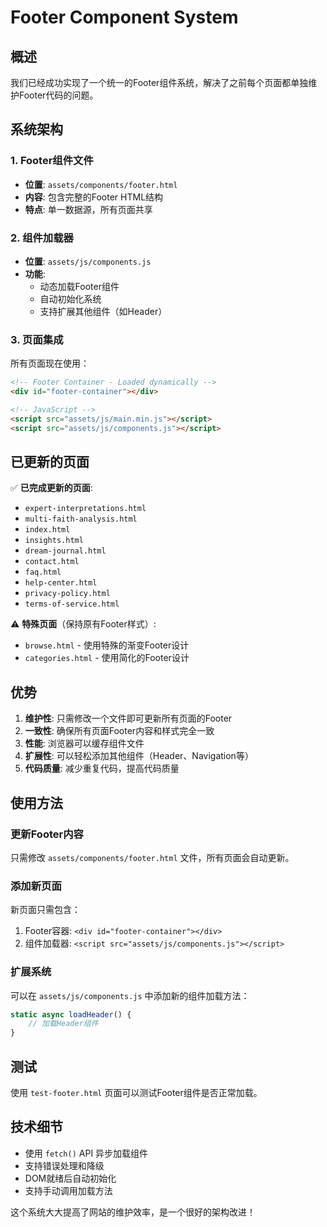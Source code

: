 # Footer Component System

## 概述

我们已经成功实现了一个统一的Footer组件系统，解决了之前每个页面都单独维护Footer代码的问题。

## 系统架构

### 1. Footer组件文件
- **位置**: `assets/components/footer.html`
- **内容**: 包含完整的Footer HTML结构
- **特点**: 单一数据源，所有页面共享

### 2. 组件加载器
- **位置**: `assets/js/components.js`
- **功能**: 
  - 动态加载Footer组件
  - 自动初始化系统
  - 支持扩展其他组件（如Header）

### 3. 页面集成
所有页面现在使用：
```html
<!-- Footer Container - Loaded dynamically -->
<div id="footer-container"></div>

<!-- JavaScript -->
<script src="assets/js/main.min.js"></script>
<script src="assets/js/components.js"></script>
```

## 已更新的页面

✅ **已完成更新的页面**:
- `expert-interpretations.html`
- `multi-faith-analysis.html`
- `index.html`
- `insights.html`
- `dream-journal.html`
- `contact.html`
- `faq.html`
- `help-center.html`
- `privacy-policy.html`
- `terms-of-service.html`

⚠️ **特殊页面**（保持原有Footer样式）:
- `browse.html` - 使用特殊的渐变Footer设计
- `categories.html` - 使用简化的Footer设计

## 优势

1. **维护性**: 只需修改一个文件即可更新所有页面的Footer
2. **一致性**: 确保所有页面Footer内容和样式完全一致
3. **性能**: 浏览器可以缓存组件文件
4. **扩展性**: 可以轻松添加其他组件（Header、Navigation等）
5. **代码质量**: 减少重复代码，提高代码质量

## 使用方法

### 更新Footer内容
只需修改 `assets/components/footer.html` 文件，所有页面会自动更新。

### 添加新页面
新页面只需包含：
1. Footer容器: `<div id="footer-container"></div>`
2. 组件加载器: `<script src="assets/js/components.js"></script>`

### 扩展系统
可以在 `assets/js/components.js` 中添加新的组件加载方法：
```javascript
static async loadHeader() {
    // 加载Header组件
}
```

## 测试

使用 `test-footer.html` 页面可以测试Footer组件是否正常加载。

## 技术细节

- 使用 `fetch()` API 异步加载组件
- 支持错误处理和降级
- DOM就绪后自动初始化
- 支持手动调用加载方法

这个系统大大提高了网站的维护效率，是一个很好的架构改进！